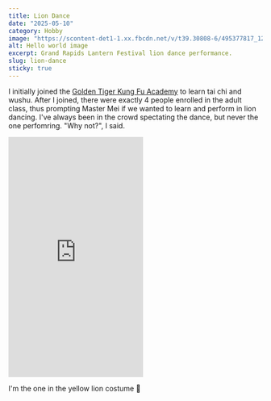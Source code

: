 ```yaml
---
title: Lion Dance
date: "2025-05-10"
category: Hobby
image: "https://scontent-det1-1.xx.fbcdn.net/v/t39.30808-6/495377817_1236827278453879_2414786110968681456_n.jpg?stp=cp6_dst-jpg_s720x720_tt6&_nc_cat=105&ccb=1-7&_nc_sid=833d8c&_nc_ohc=nWpM3z_AR68Q7kNvwECWjpA&_nc_oc=AdmUBlABo3VLZRXEFZoS_U42og289Ft6ToqEQ48WKAW_-szjoBHYEuXYdu6GluEVlos&_nc_zt=23&_nc_ht=scontent-det1-1.xx&_nc_gid=NBOECQzZNxiF9dWWQaSKsA&oh=00_AfIO-uSjNiDJ-p-vJHilkq7Ghm11gXlUE0DWt6yMn6z0qA&oe=6828B2B9"
alt: Hello world image
excerpt: Grand Rapids Lantern Festival lion dance performance.
slug: lion-dance
sticky: true
---
```


I initially joined the [Golden Tiger Kung Fu Academy](https://gtkfa.com/) to learn tai chi and wushu. After I joined, there were exactly 4 people enrolled in the adult class, thus prompting Master Mei if we wanted to learn and perform in lion dancing. I've always been in the crowd spectating the dance, but never the one perfomring. "Why not?", I said.

<iframe src="https://www.facebook.com/plugins/video.php?height=476&href=https%3A%2F%2Fwww.facebook.com%2FGTKFA%2Fvideos%2F1014205393709569%2F&show_text=false&width=267&t=0" width="267" height="476" style="border:none;overflow:hidden" scrolling="no" frameborder="0" allowfullscreen="true" allow="autoplay; clipboard-write; encrypted-media; picture-in-picture; web-share" allowFullScreen="true"></iframe>

I'm the one in the yellow lion costume 🙂

